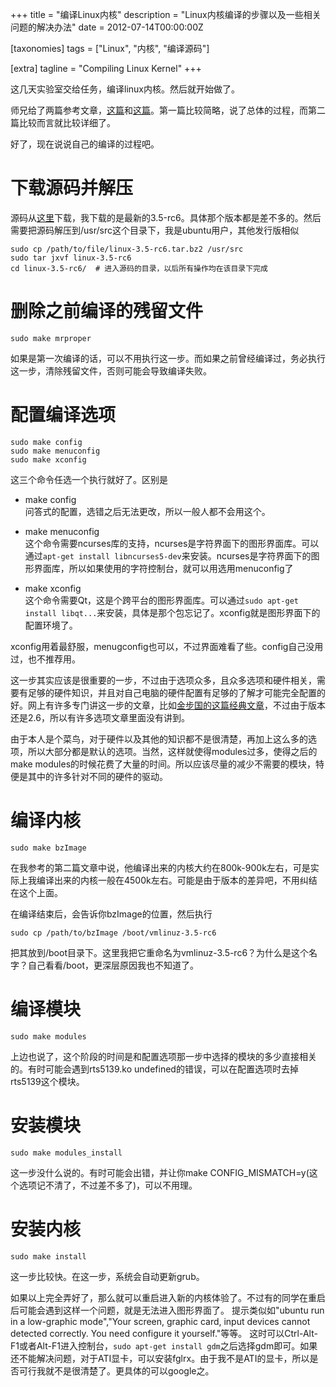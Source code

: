 +++
title = "编译Linux内核"
description = "Linux内核编译的步骤以及一些相关问题的解决办法"
date = 2012-07-14T00:00:00Z

[taxonomies]
tags = ["Linux", "内核", "编译源码"]

[extra]
tagline = "Compiling Linux Kernel"
+++

这几天实验室交给任务，编译linux内核。然后就开始做了。

师兄给了两篇参考文章，[这篇][1]和[这篇][2]。第一篇比较简略，说了总体的过程，而第二篇比较而言就比较详细了。

好了，现在说说自己的编译的过程吧。

# 下载源码并解压
源码从[这里][kernel]下载，我下载的是最新的3.5-rc6。具体那个版本都是差不多的。然后需要把源码解压到/usr/src这个目录下，我是ubuntu用户，其他发行版相似


    sudo cp /path/to/file/linux-3.5-rc6.tar.bz2 /usr/src
    sudo tar jxvf linux-3.5-rc6
    cd linux-3.5-rc6/  # 进入源码的目录，以后所有操作均在该目录下完成
    

# 删除之前编译的残留文件

    sudo make mrproper
 
如果是第一次编译的话，可以不用执行这一步。而如果之前曾经编译过，务必执行这一步，清除残留文件，否则可能会导致编译失败。

# 配置编译选项

    sudo make config
    sudo make menuconfig
    sudo make xconfig


这三个命令任选一个执行就好了。区别是

 * make config  
 问答式的配置，选错之后无法更改，所以一般人都不会用这个。

 * make menuconfig  
 这个命令需要ncurses库的支持，ncurses是字符界面下的图形界面库。可以通过`apt-get install libncurses5-dev`来安装。ncurses是字符界面下的图形界面库，所以如果使用的字符控制台，就可以用选用menuconfig了

 * make xconfig  
 这个命令需要Qt，这是个跨平台的图形界面库。可以通过`sudo apt-get install libqt...`来安装，具体是那个包忘记了。xconfig就是图形界面下的配置环境了。

xconfig用着最舒服，menugconfig也可以，不过界面难看了些。config自己没用过，也不推荐用。

这一步其实应该是很重要的一步，不过由于选项众多，且众多选项和硬件相关，需要有足够的硬件知识，并且对自己电脑的硬件配置有足够的了解才可能完全配置的好。网上有许多专门讲这一步的文章，比如[金步国的这篇经典文章][金步国]，不过由于版本还是2.6，所以有许多选项文章里面没有讲到。

由于本人是个菜鸟，对于硬件以及其他的知识都不是很清楚，再加上这么多的选项，所以大部分都是默认的选项。当然，这样就使得modules过多，使得之后的make modules的时候花费了大量的时间。所以应该尽量的减少不需要的模块，特便是其中的许多针对不同的硬件的驱动。

# 编译内核
    sudo make bzImage

在我参考的第二篇文章中说，他编译出来的内核大约在800k-900k左右，可是实际上我编译出来的内核一般在4500k左右。可能是由于版本的差异吧，不用纠结在这个上面。

在编译结束后，会告诉你bzImage的位置，然后执行

    sudo cp /path/to/bzImage /boot/vmlinuz-3.5-rc6

把其放到/boot目录下。这里我把它重命名为vmlinuz-3.5-rc6？为什么是这个名字？自己看看/boot，更深层原因我也不知道了。

# 编译模块

    sudo make modules

上边也说了，这个阶段的时间是和配置选项那一步中选择的模块的多少直接相关的。有时可能会遇到rts5139.ko undefined的错误，可以在配置选项时去掉rts5139这个模块。

# 安装模块

    sudo make modules_install

这一步没什么说的。有时可能会出错，并让你make CONFIG_MISMATCH=y(这个选项记不清了，不过差不多了)，可以不用理。

# 安装内核
    sudo make install

这一步比较快。在这一步，系统会自动更新grub。

如果以上完全弄好了，那么就可以重启进入新的内核体验了。不过有的同学在重启后可能会遇到这样一个问题，就是无法进入图形界面了。
提示类似如"ubuntu run in a low-graphic mode","Your screen, graphic card, input devices cannot detected correctly. You need configure it yourself."等等。
这时可以Ctrl-Alt-F1或者Alt-F1进入控制台，`sudo apt-get install gdm`之后选择gdm即可。如果还不能解决问题，对于ATI显卡，可以安装fglrx。由于我不是ATI的显卡，所以是否可行我就不是很清楚了。更具体的可以google之。

[1]: http://syshack.blog.51cto.com/304393/144321/ 
[2]: http://bbs.chinaunix.net/thread-2264758-1-1.html
[kernel]: http://kernel.org
[金步国]: http://tmdnet.nothave.com/man/Linux%202_6_19_x%20%E5%86%85%E6%A0%B8%E7%BC%96%E8%AF%91%E9%85%8D%E7%BD%AE%E9%80%89%E9%A1%B9%E7%AE%80%E4%BB%8B.htm
